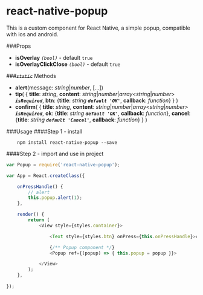 # react-native-popup

This is a custom component for React Native, a simple popup, compatible with ios and android.

###Props
- <b>isOverlay</b> *`(bool)`* - default `true`
- <b>isOverlayClickClose</b> *`(bool)`* - default `true`

###~~*`static`*~~ Methods
- <b>alert</b>(message: *string*|*number*, [...])
- <b>tip</b>( { <b>title</b>: *string*, <b>content</b>: *string*|*number*|*array*<*string*|*number*> <b>*`isRequired`*</b>, <b>btn</b>: {<b>title</b>: *string* <b>*`default 'OK'`*</b>, <b>callback</b>: *function*} } )
- <b>confirm</b>( { <b>title</b>: *string*, <b>content</b>: *string*|*number*|*array*<*string*|*number*> <b>*`isRequired`*</b>, <b>ok</b>: {<b>title</b>: *string* <b>*`default 'OK'`*</b>, <b>callback</b>: *function*}, <b>cancel</b>: {<b>title</b>: *string* <b>*`default 'Cancel'`*</b>, <b>callback</b>: *function*} } )

###Usage
####Step 1 - install

```
	npm install react-native-popup --save
```

####Step 2 - import and use in project

```javascript
var Popup = require('react-native-popup');

var App = React.createClass({

	onPressHandle() {
		// alert
		this.popup.alert(1);
	},

	render() {
		return (
			<View style={styles.container}>

				<Text style={styles.btn} onPress={this.onPressHandle}>click me !</Text>

				{/** Popup component */}
				<Popup ref={(popup) => { this.popup = popup }}>

			</View>
		);
	},
	
});
```